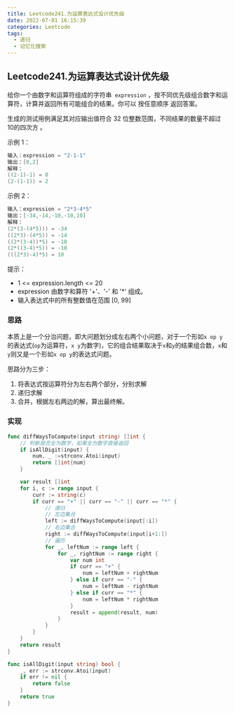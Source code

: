 ```yaml
---
title: Leetcode241.为运算表达式设计优先级
date: 2022-07-01 16:15:39
categories: Leetcode
tags:
  - 递归
  - 记忆化搜索
---
```


## Leetcode241.为运算表达式设计优先级

给你一个由数字和运算符组成的字符串` expression` ，按不同优先级组合数字和运算符，计算并返回所有可能组合的结果。你可以 按任意顺序 返回答案。

生成的测试用例满足其对应输出值符合 32 位整数范围，不同结果的数量不超过 10的四次方 。

 <!--more-->

示例 1：

```java
输入：expression = "2-1-1"
输出：[0,2]
解释：
((2-1)-1) = 0 
(2-(1-1)) = 2
```



示例 2：

```java
输入：expression = "2*3-4*5"
输出：[-34,-14,-10,-10,10]
解释：
(2*(3-(4*5))) = -34 
((2*3)-(4*5)) = -14 
((2*(3-4))*5) = -10 
(2*((3-4)*5)) = -10 
(((2*3)-4)*5) = 10
```




提示：

- 1 <= expression.length <= 20
- expression 由数字和算符 '+'、'-' 和 '*' 组成。
- 输入表达式中的所有整数值在范围 [0, 99] 

### 思路

本质上是一个分治问题，即大问题划分成左右两个小问题，对于一个形如`x op y`的表达式(`op`为运算符，`x y`为数字)，它的组合结果取决于`x`和`y`的结果组合数，`x`和`y`则又是一个形如`x op y`的表达式问题。

思路分为三步：

1. 将表达式按运算符分为左右两个部分，分别求解
2. 递归求解
3. 合并，根据左右两边的解，算出最终解。



### 实现

```go
func diffWaysToCompute(input string) []int {
	// 判断是否全为数字，如果全为数字直接返回
	if isAllDigit(input) {
		num, _ :=strconv.Atoi(input)
		return []int{num}
	}

	var result []int
	for i, c := range input {
		curr := string(c)
		if curr == "+" || curr == "-" || curr == "*" {
            // 递归
            // 左边集合
			left := diffWaysToCompute(input[:i])
            // 右边集合
			right := diffWaysToCompute(input[i+1:])
            // 遍历
			for _, leftNum := range left {
				for _, rightNum := range right {
					var num int
					if curr == "+" {
						num = leftNum + rightNum
					} else if curr == "-" {
						num = leftNum - rightNum
					} else if curr == "*" {
						num = leftNum * rightNum
					}
					result = append(result, num)
				}
			}
		}
	}
	return result
}

func isAllDigit(input string) bool {
	_, err := strconv.Atoi(input)
	if err != nil {
		return false
	}
	return true
}

```

